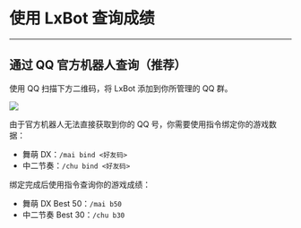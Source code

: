 # 使用 LxBot 查询成绩

---

## 通过 QQ 官方机器人查询（推荐）

使用 QQ 扫描下方二维码，将 LxBot 添加到你所管理的 QQ 群。

![](https://image.lxns.net/i/2024/02/19/102513.png)

由于官方机器人无法直接获取到你的 QQ 号，你需要使用指令绑定你的游戏数据：
- 舞萌 DX：`/mai bind <好友码>`
- 中二节奏：`/chu bind <好友码>`

绑定完成后使用指令查询你的游戏成绩：
- 舞萌 DX Best 50：`/mai b50`
- 中二节奏 Best 30：`/chu b30`